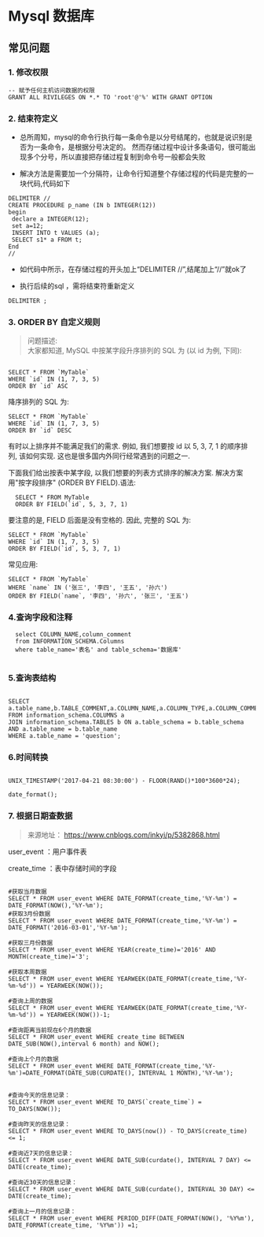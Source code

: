 # Mysql 数据库

## 常见问题

### 1. 修改权限
```mysql
-- 赋予任何主机访问数据的权限
GRANT ALL RIVILEGES ON *.* TO 'root'@'%' WITH GRANT OPTION              
```
### 2. 结束符定义

- 总所周知，mysql的命令行执行每一条命令是以分号结尾的，也就是说识别是否为一条命令，是根据分号决定的。
然而存储过程中设计多条语句，很可能出现多个分号，所以直接把存储过程复制到命令号一般都会失败


- 解决方法是需要加一个分隔符，让命令行知道整个存储过程的代码是完整的一块代码,代码如下

```mysql
DELIMITER //     
CREATE PROCEDURE p_name (IN b INTEGER(12))     
begin     
 declare a INTEGER(12);     
 set a=12;     
 INSERT INTO t VALUES (a);     
 SELECT s1* a FROM t;     
End     
//    

```
- 如代码中所示，在存储过程的开头加上“DELIMITER //”,结尾加上“//”就ok了


- 执行后续的sql ，需将结束符重新定义

```mysql
DELIMITER ;
```

### 3. ORDER BY 自定义规则

> 问题描述:  
大家都知道, MySQL 中按某字段升序排列的 SQL 为 (以 id 为例, 下同):

```mysql

SELECT * FROM `MyTable` 
WHERE `id` IN (1, 7, 3, 5) 
ORDER BY `id` ASC

```

降序排列的 SQL 为:

```mysql
SELECT * FROM `MyTable` 
WHERE `id` IN (1, 7, 3, 5) 
ORDER BY `id` DESC
```
有时以上排序并不能满足我们的需求. 例如, 我们想要按 id 以 5, 3, 7, 1 的顺序排列, 该如何实现. 这也是很多国内外同行经常遇到的问题之一.

下面我们给出按表中某字段, 以我们想要的列表方式排序的解决方案.
解决方案用"按字段排序" (ORDER BY FIELD).语法:

```mysql
  SELECT * FROM MyTable 
  ORDER BY FIELD(`id`, 5, 3, 7, 1)
```
要注意的是, FIELD 后面是没有空格的.
因此, 完整的 SQL 为:

```mysql
SELECT * FROM `MyTable` 
WHERE `id` IN (1, 7, 3, 5) 
ORDER BY FIELD(`id`, 5, 3, 7, 1)
```
常见应用:

```mysql
SELECT * FROM `MyTable` 
WHERE `name` IN ('张三', '李四', '王五', '孙六') 
ORDER BY FIELD(`name`, '李四', '孙六', '张三', '王五')
```

### 4.查询字段和注释

```mysql
  select COLUMN_NAME,column_comment 
  from INFORMATION_SCHEMA.Columns 
  where table_name='表名' and table_schema='数据库'
  
```

### 5.查询表结构

```mysql

SELECT a.table_name,b.TABLE_COMMENT,a.COLUMN_NAME,a.COLUMN_TYPE,a.COLUMN_COMMENT 
FROM information_schema.COLUMNS a 
JOIN information_schema.TABLES b ON a.table_schema = b.table_schema AND a.table_name = b.table_name
WHERE a.table_name = 'question';

```

### 6.时间转换

```mysql

UNIX_TIMESTAMP('2017-04-21 08:30:00') - FLOOR(RAND()*100*3600*24);

date_format();

```

### 7. 根据日期查数据

> 来源地址： https://www.cnblogs.com/inkyi/p/5382868.html

user_event ：用户事件表

create_time ：表中存储时间的字段


```mysql

#获取当月数据
SELECT * FROM user_event WHERE DATE_FORMAT(create_time,'%Y-%m') = DATE_FORMAT(NOW(),'%Y-%m');  
#获取3月份数据
SELECT * FROM user_event WHERE DATE_FORMAT(create_time,'%Y-%m') = DATE_FORMAT('2016-03-01','%Y-%m');  

#获取三月份数据
SELECT * FROM user_event WHERE YEAR(create_time)='2016' AND MONTH(create_time)='3';  

#获取本周数据
SELECT * FROM user_event WHERE YEARWEEK(DATE_FORMAT(create_time,'%Y-%m-%d')) = YEARWEEK(NOW());   

#查询上周的数据 
SELECT * FROM user_event WHERE YEARWEEK(DATE_FORMAT(create_time,'%Y-%m-%d')) = YEARWEEK(NOW())-1;   

#查询距离当前现在6个月的数据 
SELECT * FROM user_event WHERE create_time BETWEEN DATE_SUB(NOW(),interval 6 month) and NOW();  

#查询上个月的数据 
SELECT * FROM user_event WHERE DATE_FORMAT(create_time,'%Y-%m')=DATE_FORMAT(DATE_SUB(CURDATE(), INTERVAL 1 MONTH),'%Y-%m');  


#查询今天的信息记录：
SELECT * FROM user_event WHERE TO_DAYS(`create_time`) = TO_DAYS(NOW());  

#查询昨天的信息记录：
SELECT * FROM user_event WHERE TO_DAYS(now()) - TO_DAYS(create_time) <= 1;  

#查询近7天的信息记录：
SELECT * FROM user_event WHERE DATE_SUB(curdate(), INTERVAL 7 DAY) <= DATE(create_time);  

#查询近30天的信息记录：
SELECT * FROM user_event WHERE DATE_SUB(curdate(), INTERVAL 30 DAY) <= DATE(create_time);  

#查询上一月的信息记录：
SELECT * FROM user_event WHERE PERIOD_DIFF(DATE_FORMAT(NOW(), '%Y%m'), DATE_FORMAT(create_time, '%Y%m')) =1;   
```